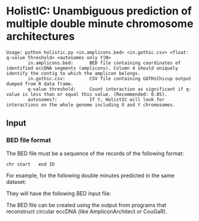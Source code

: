 # HolistIC: Unambiguous prediction of multiple double minute chromosome architectures
```
Usage: python holistic.py <in.amplicons.bed> <in.gothic.csv> <float: q-value threshold> <autosomes only Y|N>
		in.amplicons.bed:      BED file containing coordinates of identified eccDNA segments (amplicons). Column 4 should uniquely identify the contig to which the amplicon belongs.
		in.gothic.csv:         CSV file containing GOTHiChicup output dumped from R data frame.
		q-value threshold:     Count interaction as significant if q-value is less than or equal this value. (Recommended: 0.05).
		autosomes?:            If Y, HolistIC will look for interactions on the whole genome including X and Y chromosomes.
```

## Input
### BED file format
The BED file must be a sequence of the records of the following format:
```
chr	start	end	ID
```

For example, for the following double minutes predicted in the same dataset:



They will have the following BED input file:


The BED file can be created using the output from programs that reconstruct circular eccDNA (like AmpliconArchitect or CouGaR).
